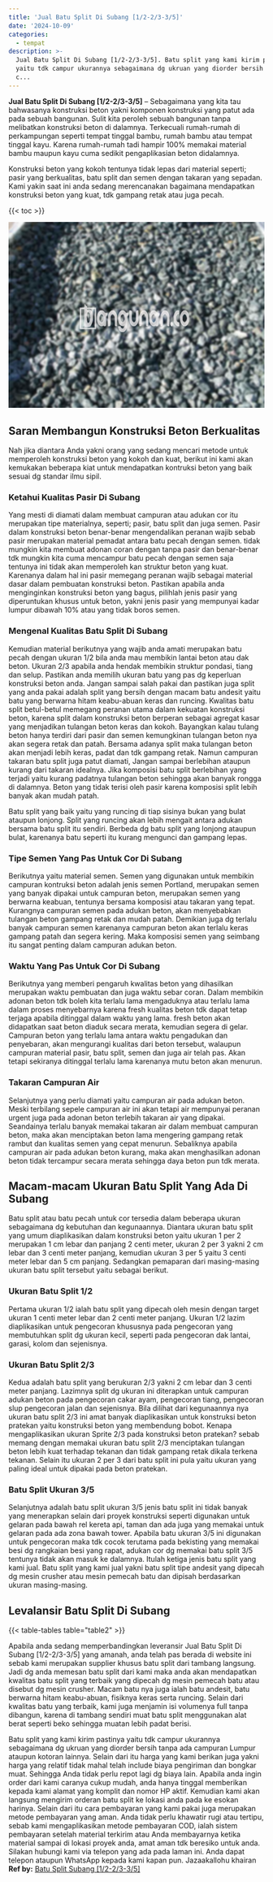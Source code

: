 ```yaml
---
title: 'Jual Batu Split Di Subang [1/2-2/3-3/5]'
date: '2024-10-09'
categories:
  - tempat
description: >-
  Jual Batu Split Di Subang [1/2-2/3-3/5]. Batu split yang kami kirim pastinya
  yaitu tdk campur ukurannya sebagaimana dg ukruan yang diorder bersih tanpa ada
  c...
---
```


**Jual Batu Split Di Subang \[1/2-2/3-3/5\]** – Sebagaimana yang kita tau bahwasanya konstruksi beton yakni komponen konstruksi yang patut ada pada sebuah bangunan. Sulit kita peroleh sebuah bangunan tanpa melibatkan konstruksi beton di dalamnya. Terkecuali rumah-rumah di perkampungan seperti tempat tinggal bambu, rumah bambu atau tempat tinggal kayu. Karena rumah-rumah tadi hampir 100% memakai material bambu maupun kayu cuma sedikit pengaplikasian beton didalamnya.

Konstruksi beton yang kokoh tentunya tidak lepas dari material seperti; pasir yang berkualitas, batu split dan semen dengan takaran yang sepadan. Kami yakin saat ini anda sedang merencanakan bagaimana mendapatkan konstruksi beton yang kuat, tdk gampang retak atau juga pecah.

{{< toc >}}

![Jual Batu Split Di Subang [1/2-2/3-3/5]](/images/jual-batu-split-12.png)

## Saran Membangun Konstruksi Beton Berkualitas

Nah jika diantara Anda yakni orang yang sedang mencari metode untuk memperoleh konstruksi beton yang kokoh dan kuat, berikut ini kami akan kemukakan beberapa kiat untuk mendapatkan kontruksi beton yang baik sesuai dg standar ilmu sipil.

### Ketahui Kualitas Pasir Di Subang

Yang mesti di diamati dalam membuat campuran atau adukan cor itu merupakan tipe materialnya, seperti; pasir, batu split dan juga semen. Pasir dalam konstruksi beton benar-benar mengendalikan peranan wajib sebab pasir merupakan material pemadat antara batu pecah dengan semen. tidak mungkin kita membuat adonan coran dengan tanpa pasir dan benar-benar tdk mungkin kita cuma mencampur batu pecah dengan semen saja tentunya ini tidak akan memperoleh kan struktur beton yang kuat. Karenanya dalam hal ini pasir memegang peranan wajib sebagai material dasar dalam pembuatan konstruksi beton. Pastikan apabila anda menginginkan konstruksi beton yang bagus, pilihlah jenis pasir yang diperuntukan khusus untuk beton, yakni jenis pasir yang mempunyai kadar lumpur dibawah 10% atau yang tidak boros semen.

### Mengenal Kualitas Batu Split Di Subang

Kemudian material berikutnya yang wajib anda amati merupakan batu pecah dengan ukuran 1/2 bila anda mau membikin lantai beton atau dak beton. Ukuran 2/3 apabila anda hendak membikin struktur pondasi, tiang dan selup. Pastikan anda memilih ukuran batu yang pas dg keperluan konstruksi beton anda. Jangan sampai salah pakai dan pastikan juga split yang anda pakai adalah split yang bersih dengan macam batu andesit yaitu batu yang berwarna hitam keabu-abuan keras dan runcing. Kwalitas batu split betul-betul memegang peranan utama dalam kekuatan konstruksi beton, karena split dalam konstruksi beton berperan sebagai agregat kasar yang menjadikan tulangan beton keras dan kokoh. Bayangkan kalau tulang beton hanya terdiri dari pasir dan semen kemungkinan tulangan beton nya akan segera retak dan patah. Bersama adanya split maka tulangan beton akan menjadi lebih keras, padat dan tdk gampang retak. Namun campuran takaran batu split juga patut diamati, Jangan sampai berlebihan ataupun kurang dari takaran idealnya. Jika komposisi batu split berlebihan yang terjadi yaitu kurang padatnya tulangan beton sehingga akan banyak rongga di dalamnya. Beton yang tidak terisi oleh pasir karena komposisi split lebih banyak akan mudah patah.

Batu split yang baik yaitu yang runcing di tiap sisinya bukan yang bulat ataupun lonjong. Split yang runcing akan lebih mengait antara adukan bersama batu split itu sendiri. Berbeda dg batu split yang lonjong ataupun bulat, karenanya batu seperti itu kurang mengunci dan gampang lepas.

### Tipe Semen Yang Pas Untuk Cor Di Subang

Berikutnya yaitu material semen. Semen yang digunakan untuk membikin campuran kontruksi beton adalah jenis semen Portland, merupakan semen yang banyak dipakai untuk campuran beton, merupakan semen yang berwarna keabuan, tentunya bersama komposisi atau takaran yang tepat. Kurangnya campuran semen pada adukan beton, akan menyebabkan tulangan beton gampang retak dan mudah patah. Demikian juga dg terlalu banyak campuran semen karenanya campuran beton akan terlalu keras gampang patah dan segera kering. Maka komposisi semen yang seimbang itu sangat penting dalam campuran adukan beton.

### Waktu Yang Pas Untuk Cor Di Subang

Berikutnya yang memberi pengaruh kwalitas beton yang dihasilkan merupakan waktu pembuatan dan juga waktu sebar coran. Dalam membikin adonan beton tdk boleh kita terlalu lama mengaduknya atau terlalu lama dalam proses menyebarnya karena fresh kualitas beton tdk dapat tetap terjaga apabila ditinggal dalam waktu yang lama. fresh beton akan didapatkan saat beton diaduk secara merata, kemudian segera di gelar. Campuran beton yang terlalu lama antara waktu pengadukan dan penyebaran, akan mengurangi kualitas dari beton tersebut, walaupun campuran material pasir, batu split, semen dan juga air telah pas. Akan tetapi sekiranya ditinggal terlalu lama karenanya mutu beton akan menurun.

### Takaran Campuran Air

Selanjutnya yang perlu diamati yaitu campuran air pada adukan beton. Meski terbilang sepele campuran air ini akan tetapi air mempunyai peranan urgent juga pada adonan beton terlebih takaran air yang dipakai. Seandainya terlalu banyak memakai takaran air dalam membuat campuran beton, maka akan menciptakan beton lama mengering gampang retak rambut dan kualitas semen yang cepat menurun. Sebaliknya apabila campuran air pada adukan beton kurang, maka akan menghasilkan adonan beton tidak tercampur secara merata sehingga daya beton pun tdk merata.

## Macam-macam Ukuran Batu Split Yang Ada Di Subang

Batu split atau batu pecah untuk cor tersedia dalam beberapa ukuran sebagaimana dg kebutuhan dan kegunaannya. Diantara ukuran batu split yang umum diaplikasikan dalam konstruksi beton yaitu ukuran 1 per 2 merupakan 1 cm lebar dan panjang 2 centi meter, ukuran 2 per 3 yakni 2 cm lebar dan 3 centi meter panjang, kemudian ukuran 3 per 5 yaitu 3 centi meter lebar dan 5 cm panjang. Sedangkan pemaparan dari masing-masing ukuran batu split tersebut yaitu sebagai berikut.

### Ukuran Batu Split 1/2

Pertama ukuran 1/2 ialah batu split yang dipecah oleh mesin dengan target ukuran 1 centi meter lebar dan 2 centi meter panjang. Ukuran 1/2 lazim diaplikasikan untuk pengecoran khususnya pada pengecoran yang membutuhkan split dg ukuran kecil, seperti pada pengecoran dak lantai, garasi, kolom dan sejenisnya.

### Ukuran Batu Split 2/3

Kedua adalah batu split yang berukuran 2/3 yakni 2 cm lebar dan 3 centi meter panjang. Lazimnya split dg ukuran ini diterapkan untuk campuran adukan beton pada pengecoran cakar ayam, pengecoran tiang, pengecoran slup pengecoran jalan dan sejenisnya. Bila dilihat dari kegunaannya nya ukuran batu split 2/3 ini amat banyak diaplikasikan untuk konstruksi beton pratekan yaitu konstruksi beton yang membendung bobot. Kenapa mengaplikasikan ukuran Sprite 2/3 pada konstruksi beton pratekan? sebab memang dengan memakai ukuran batu split 2/3 menciptakan tulangan beton lebih kuat terhadap tekanan dan tidak gampang retak dikala terkena tekanan. Selain itu ukuran 2 per 3 dari batu split ini pula yaitu ukuran yang paling ideal untuk dipakai pada beton pratekan.

### Batu Split Ukuran 3/5

Selanjutnya adalah batu split ukuran 3/5 jenis batu split ini tidak banyak yang menerapkan selain dari proyek konstruksi seperti digunakan untuk gelaran pada bawah rel kereta api, taman dan ada juga yang memakai untuk gelaran pada ada zona bawah tower. Apabila batu ukuran 3/5 ini digunakan untuk pengecoran maka tdk cocok terutama pada bekisting yang memakai besi dg rangkaian besi yang rapat, adukan cor dg memakai batu split 3/5 tentunya tidak akan masuk ke dalamnya. Itulah ketiga jenis batu split yang kami jual. Batu split yang kami jual yakni batu split tipe andesit yang dipecah dg mesin crusher atau mesin pemecah batu dan dipisah berdasarkan ukuran masing-masing.

## Levalansir Batu Split Di Subang

{{< table-tables table="table2" >}}

Apabila anda sedang memperbandingkan leveransir Jual Batu Split Di Subang \[1/2-2/3-3/5\] yang amanah, anda telah pas berada di website ini sebab kami merupakan supplier khusus batu split dari tambang langsung. Jadi dg anda memesan batu split dari kami maka anda akan mendapatkan kwalitas batu split yang terbaik yang dipecah dg mesin pemecah batu atau disebut dg mesin crusher. Macam batu nya juga ialah batu andesit, batu berwarna hitam keabu-abuan, fisiknya keras serta runcing. Selain dari kwalitas batu yang terbaik, kami juga menjamin isi volumenya full tanpa dibangun, karena di tambang sendiri muat batu split menggunakan alat berat seperti beko sehingga muatan lebih padat berisi.

Batu split yang kami kirim pastinya yaitu tdk campur ukurannya sebagaimana dg ukruan yang diorder bersih tanpa ada campuran Lumpur ataupun kotoran lainnya. Selain dari itu harga yang kami berikan juga yakni harga yang relatif tidak mahal telah include biaya pengiriman dan bongkar muat. Sehingga Anda tidak perlu repot lagi dg biaya lain. Apabila anda ingin order dari kami caranya cukup mudah, anda hanya tinggal memberikan kepada kami alamat yang komplit dan nomor HP aktif. Kemudian kami akan langsung mengirim orderan batu split ke lokasi anda pada ke esokan harinya. Selain dari itu cara pembayaran yang kami pakai juga merupakan metode pembayaran yang aman. Anda tidak perlu khawatir rugi atau tertipu, sebab kami mengaplikasikan metode pembayaran COD, ialah sistem pembayaran setelah material terkirim atau Anda membayarnya ketika material sampai di lokasi proyek anda, amat aman tdk beresiko untuk anda. Silakan hubungi kami via telepon yang ada pada laman ini. Anda dapat telepon ataupun WhatsApp kepada kami kapan pun. Jazaakallohu khairan
**Ref by:** [Batu Split Subang [1/2-2/3-3/5]](https://id.wikipedia.org/wiki/Batu)
